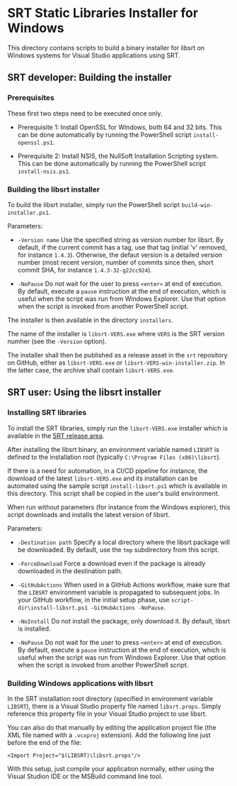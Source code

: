 # SRT Static Libraries Installer for Windows

This directory contains scripts to build a binary installer for
libsrt on Windows systems for Visual Studio applications using SRT.

## SRT developer: Building the installer

### Prerequisites

These first two steps need to be executed once only.

- Prerequisite 1: Install OpenSSL for Windows, both 64 and 32 bits.
  This can be done automatically by running the PowerShell script `install-openssl.ps1`.

- Prerequisite 2: Install NSIS, the NullSoft Installation Scripting system.
  This can be done automatically by running the PowerShell script `install-nsis.ps1`.

### Building the libsrt installer

To build the libsrt installer, simply run the PowerShell script `build-win-installer.ps1`.

Parameters:

- `-Version name`
  Use the specified string as version number for libsrt. By default, if the
  current commit has a tag, use that tag (initial 'v' removed, for instance
  `1.4.3`). Otherwise, the defaut version is a detailed version number (most
  recent version, number of commits since then, short commit SHA, for instance
  `1.4.3-32-g22cc924`).
  
- `-NoPause`
  Do not wait for the user to press `<enter>` at end of execution. By default,
  execute a `pause` instruction at the end of execution, which is useful
  when the script was run from Windows Explorer. Use that option when the
  script is invoked from another PowerShell script.

The installer is then available in the directory `installers`.

The name of the installer is `libsrt-VERS.exe` where `VERS` is the SRT version numher
(see the `-Version` option).

The installer shall then be published as a release asset in the `srt` repository
on GitHub, either as `libsrt-VERS.exe` or `libsrt-VERS-win-installer.zip`.
In the latter case, the archive shall contain `libsrt-VERS.exe`.

## SRT user: Using the libsrt installer

### Installing SRT libraries

To install the SRT libraries, simply run the `libsrt-VERS.exe` installer which is
available in the [SRT release area](https://github.com/Haivision/srt/releases).

After installing the libsrt binary, an environment variable named `LIBSRT` is
defined to the installation root (typically `C:\Program Files (x86)\libsrt`).

If there is a need for automation, in a CI/CD pipeline for instance, the download
of the latest `libsrt-VERS.exe` and its installation can be automated using the
sample script `install-libsrt.ps1` which is available in this directory. This
script shall be copied in the user's build environment.

When run without parameters (for instance from the Windows explorer), this
script downloads and installs the latest version of libsrt.

Parameters:

- `-Destination path`
  Specify a local directory where the libsrt package will be downloaded.
  By default, use the `tmp` subdirectory from this script.

- `-ForceDownload`
  Force a download even if the package is already downloaded in the
  destination path.

- `-GitHubActions`
  When used in a GitHub Actions workflow, make sure that the `LIBSRT`
  environment variable is propagated to subsequent jobs. In your GitHub
  workflow, in the initial setup phase, use 
  `script-dir\install-libsrt.ps1 -GitHubActions -NoPause`.

- `-NoInstall`
  Do not install the package, only download it. By default, libsrt is installed.

- `-NoPause`
  Do not wait for the user to press `<enter>` at end of execution. By default,
  execute a `pause` instruction at the end of execution, which is useful
  when the script was run from Windows Explorer. Use that option when the
  script is invoked from another PowerShell script.

### Building Windows applications with libsrt

In the SRT installation root directory (specified in environment variable `LIBSRT`),
there is a Visual Studio property file named `libsrt.props`. Simply reference this
property file in your Visual Studio project to use libsrt.

You can also do that manually by editing the application project file (the XML
file named with a `.vcxproj` extension). Add the following line just before
the end of the file:

~~~
<Import Project="$(LIBSRT)\libsrt.props"/>
~~~

With this setup, just compile your application normally, either using the
Visual Studion IDE or the MSBuild command line tool.

